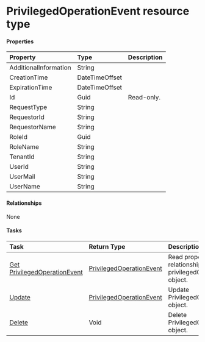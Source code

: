# PrivilegedOperationEvent resource type



#### Properties
| Property	   | Type	|Description|
|:---------------|:--------|:----------|
|AdditionalInformation|String||
|CreationTime|DateTimeOffset||
|ExpirationTime|DateTimeOffset||
|Id|Guid| Read-only.|
|RequestType|String||
|RequestorId|String||
|RequestorName|String||
|RoleId|Guid||
|RoleName|String||
|TenantId|String||
|UserId|String||
|UserMail|String||
|UserName|String||

#### Relationships
None


#### Tasks

| Task		   | Return Type	|Description|
|:---------------|:--------|:----------|
|[Get PrivilegedOperationEvent](../api/privilegedoperationevent_get.md) | [PrivilegedOperationEvent](privilegedoperationevent.md) |Read properties and relationships of privilegedOperationEvent object.|
|[Update](../api/privilegedoperationevent_update.md) | [PrivilegedOperationEvent](privilegedoperationevent.md)	|Update PrivilegedOperationEvent object. |
|[Delete](../api/privilegedoperationevent_delete.md) | Void	|Delete PrivilegedOperationEvent object. |
